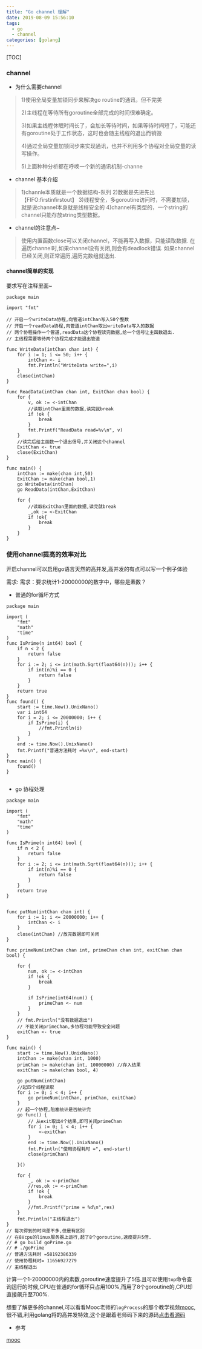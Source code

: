 ```yaml
---
title: "Go channel 理解"
date: 2019-08-09 15:56:10
tags: 
  - go
  - channel
categories: [golang] 
---
```


[TOC]

### channel

- 为什么需要channel

> 1)使用全局变量加锁同步来解决go routine的通讯，但不完美
> 
> 2)主线程在等待所有goroutine全部完成的时间很难确定。
> 
> 3)如果主线程休眠时间长了，会加长等待时间，如果等待时间短了，可能还有goroutine处于工作状态，这时也会随主线程的退出而销毁
> 
> 4)通过全局变量加锁同步来实现通讯，也并不利用多个协程对全局变量的读写操作。
> 
> 5)上面种种分析都在呼唤一个新的通讯机制-channe

- channel 基本介绍

> 1)channle本质就是一个数据结构-队列
> 2)数据是先进先出【FIFO:firstinfirstout】
> 3)线程安全，多goroutine访问时，不需要加锁，就是说channel本身就是线程安全的
> 4)channel有类型的，一个string的channel只能存放string类型数据。

- channel的注意点~

>使用内置函数close可以关闭channel，不能再写入数据，只能读取数据.
在遍历channel时,如果channel没有关闭,则会有deadlock错误.
如果channel已经关闭,则正常遍历,遍历完数组就退出.

#### channel简单的实现

要求写在注释里面~

```
package main

import "fmt"

// 开启一个writeData协程,向管道intChan写入50个整数
// 开启一个readData协程,向管道intChan取出writeData写入的数据
// 两个协程操作一个管道,readData这个协程读完数据,给一个信号让主函数退出.
// 主线程需要等待两个协程完成才能退出管道

func WriteData(intChan chan int) {
	for i := 1; i <= 50; i++ {
		intChan <- i
		fmt.Println("WriteData write=",i)
	}
	close(intChan)
}

func ReadData(intChan chan int, ExitChan chan bool) {
	for {
		v, ok := <-intChan
		//读取intChan里面的数据,读完就break
		if !ok {
			break
		}
		fmt.Printf("ReadData read=%v\n", v)
	}
	//读完后给主函数一个退出信号,并关闭这个channel
	ExitChan <- true
	close(ExitChan)
}

func main() {
	intChan := make(chan int,50)
	ExitChan := make(chan bool,1)
	go WriteData(intChan)
	go ReadData(intChan,ExitChan)

	for {
		//读取ExitChan里面的数据,读完就break
		_,ok := <-ExitChan
		if !ok{
			break
		}
	}
}
```

### 使用channel提高的效率对比

开启channel可以启用go语言天然的高并发,高并发的有点可以写一个例子体验

需求: 需求：要求统计1-20000000的数字中，哪些是素数？

- 普通的for循坏方式

```
package main

import (
	"fmt"
	"math"
	"time"
)
func IsPrime(n int64) bool {
	if n < 2 {
		return false
	}
	for i := 2; i <= int(math.Sqrt(float64(n))); i++ {
		if int(n)%i == 0 {
			return false
		}
	}
	return true
}
func found() {
	start := time.Now().UnixNano()
	var i int64
	for i = 2; i <= 20000000; i++ {
		if IsPrime(i) {
			//fmt.Println(i)
		}
	}
	end := time.Now().UnixNano()
	fmt.Printf("普通方法耗时 =%v\n", end-start)
}
func main() {
	found()
}


```

- go 协程处理

```
package main

import (
	"fmt"
	"math"
	"time"
)

func IsPrime(n int64) bool {
	if n < 2 {
		return false
	}
	for i := 2; i <= int(math.Sqrt(float64(n))); i++ {
		if int(n)%i == 0 {
			return false
		}
	}
	return true
}


func putNum(intChan chan int) {
	for i := 1; i <= 20000000; i++ {
		intChan <- i
	}
	close(intChan) //放完数据即可关闭
}

func primeNum(intChan chan int, primeChan chan int, exitChan chan bool) {

	for {
		num, ok := <-intChan
		if !ok {
			break
		}

		if IsPrime(int64(num)) {
			primeChan <- num
		}
	}
	// fmt.Println("没有数据退出")
	// 不能关闭primeChan,多协程可能导致安全问题
	exitChan <- true
}

func main() {
	start := time.Now().UnixNano()
	intChan := make(chan int, 1000)
	primChan := make(chan int, 10000000) //存入结果
	exitChan := make(chan bool, 4)

	go putNum(intChan)
	//起四个线程读取
	for i := 0; i < 4; i++ {
		go primeNum(intChan, primChan, exitChan)
	}
	// 起一个协程,阻塞统计是否统计完
	go func() {
		// 从exit取出4个结果,即可关闭primeChan
		for i := 0; i < 4; i++ {
			<-exitChan
		}
		end := time.Now().UnixNano()
		fmt.Println("使用协程耗时 =", end-start)
		close(primChan)

	}()

	for {
		_, ok := <-primChan
		//res,ok := <-primChan
		if !ok {
			break
		}
		//fmt.Printf("prime = %d\n",res)
	}
	fmt.Println("主线程退出")
}
// 每次得到的时间差不多,但是有区别
// 在8Vcpu的linux服务器上运行,起了8个goroutine,速度提升5倍.
// # go build goPrime.go 
// # ./goPrime 
// 普通方法耗时 =58192386339
// 使用协程耗时= 11656927279
// 主线程退出
```

计算一个1-20000000内的素数,goroutine速度提升了5倍.且可以使用`top`命令查询运行的时候,CPU在普通的for循环只占用100%,而用了8个goroutine的,CPU却直接飙升至700%.

想要了解更多的channel,可以看看Mooc老师的`logProcess`的那个教学视频[mooc](https://www.imooc.com/learn/982),很不错,利用golang将的高并发特效,这个是跟着老师码下来的源码[点击看源码](https://gogs.wangke.co/go/demoLogprocess/src/master/log_process.go)

- 参考

[mooc](https://www.imooc.com/learn/982)

